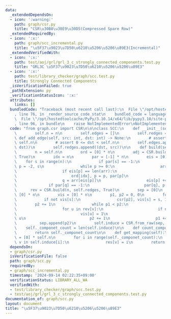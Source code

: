 ```yaml
---
data:
  _extendedDependsOn:
  - icon: ':warning:'
    path: graph/csr.py
    title: "CSR\u30B0\u30E9\u30D5(Compressed Spare Row)"
  _extendedRequiredBy:
  - icon: ':x:'
    path: graph/scc_incremental.py
    title: "\u5F37\u9023\u7D50\u6210\u5206\u5206\u89E3(Incremental)"
  _extendedVerifiedWith:
  - icon: ':x:'
    path: test/aoj/grl/grl_3_c_strongly_connected_components.test.py
    title: "GRL3C \u5F37\u9023\u7D50\u6210\u5206\u5206\u89E3"
  - icon: ':x:'
    path: test/library_checker/graph/scc.test.py
    title: Strongly Connected Components
  _isVerificationFailed: true
  _pathExtension: py
  _verificationStatusIcon: ':x:'
  attributes:
    links: []
  bundledCode: "Traceback (most recent call last):\n  File \"/opt/hostedtoolcache/PyPy/3.10.14/x64/lib/pypy3.10/site-packages/onlinejudge_verify/documentation/build.py\"\
    , line 76, in _render_source_code_stat\n    bundled_code = language.bundle(\n\
    \  File \"/opt/hostedtoolcache/PyPy/3.10.14/x64/lib/pypy3.10/site-packages/onlinejudge_verify/languages/python.py\"\
    , line 96, in bundle\n    raise NotImplementedError\nNotImplementedError\n"
  code: "from graph.csr import CSR\n\n\nclass SCC:\n    def __init__(self, n: int):\n\
    \        self.n = n\n        self.edges = []\n        self.redges = []\n\n   \
    \ def add_edge(self, src: int, dst: int) -> None:\n        # assert 0 <= src <\
    \ self.n\n        # assert 0 <= dst < self.n\n        self.edges.append((src,\
    \ dst))\n        self.redges.append((dst, src))\n\n    def build(self) -> None:\n\
    \        n = self.n\n        ord = [0] * n\n        adj = CSR.build(n, self.edges,\
    \ True)\n        idx = n\n        par = [-1] * n\n        eis = [0] * n\n    \
    \    for s in range(n):\n            if par[s] == -1:\n                par[s],\
    \ p = -2, s\n                while p >= 0:\n                    arr = adj[p]\n\
    \                    if eis[p] == len(arr):\n                        idx -= 1\n\
    \                        ord[idx], p = p, par[p]\n                        continue\n\
    \                    q = arr[eis[p]]\n                    eis[p] += 1\n      \
    \              if par[q] == -1:\n                        par[q], p = p, q\n  \
    \      rev = CSR.build(n, self.redges, True)\n        sep = [0]\n        csr =\
    \ [0] * n\n        vis = [0] * n\n        p1, p2 = 0, 0\n        for s in ord:\n\
    \            if not vis[s]:\n                csr[p2], vis[s] = s, 1\n        \
    \        p2 += 1\n                while p1 < p2:\n                    v = csr[p1]\n\
    \                    for u in rev[v]:\n                        if not vis[u]:\n\
    \                            vis[u] = 1\n                            csr[p2] =\
    \ u\n                            p2 += 1\n                    p1 += 1\n      \
    \          sep.append(p2)\n        self.induce = CSR.from_raw(sep, csr)\n    \
    \    self._componet_count = len(self.induce)\n\n    def count_components(self):\n\
    \        return self._componet_count\n\n    def get_mapping(self):\n        res\
    \ = [0] * self.n\n        for i in range(self._componet_count):\n            for\
    \ v in self.induce[i]:\n                res[v] = i\n        return res\n"
  dependsOn:
  - graph/csr.py
  isVerificationFile: false
  path: graph/scc.py
  requiredBy:
  - graph/scc_incremental.py
  timestamp: '2024-09-14 02:22:35+09:00'
  verificationStatus: LIBRARY_ALL_WA
  verifiedWith:
  - test/library_checker/graph/scc.test.py
  - test/aoj/grl/grl_3_c_strongly_connected_components.test.py
documentation_of: graph/scc.py
layout: document
title: "\u5F37\u9023\u7D50\u6210\u5206\u5206\u89E3"
---
```

